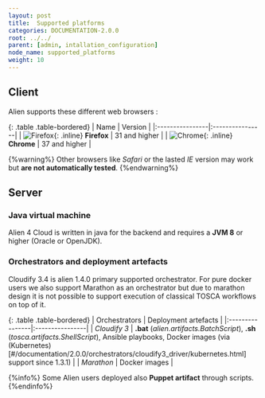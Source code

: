 ```yaml
---
layout: post
title:  Supported platforms
categories: DOCUMENTATION-2.0.0
root: ../../
parent: [admin, intallation_configuration]
node_name: supported_platforms
weight: 10
---
```


## Client

Alien supports these different web browsers :

{: .table .table-bordered}
| Name | Version |
|:----------------|:----------------|
| ![Firefox](../../images/admin_guide/browsers_logo_firefox.png){: .inline} **Firefox** | 31 and higher |
| ![Chrome](../../images/admin_guide/browsers_logo_chrome.png){: .inline} **Chrome** | 37 and higher |

{%warning%}
Other browsers like _Safari_ or the lasted _IE_ version may work but **are not automatically tested**.
{%endwarning%}

## Server

### Java virtual machine

Alien 4 Cloud is written in java for the backend and requires a **JVM 8** or higher (Oracle or OpenJDK).

### Orchestrators and deployment artefacts

Cloudify 3.4 is alien 1.4.0 primary supported orchestrator. For pure docker users we also support Marathon as an orchestrator but due to marathon design it is not possible to support execution of classical TOSCA workflows on top of it.

{: .table .table-bordered}
| Orchestrators | Deployment artefacts |
|:----------------|:----------------|
| _Cloudify 3_ | **.bat** (_alien.artifacts.BatchScript_), **.sh** (_tosca.artifacts.ShellScript_), Ansible playbooks, Docker images (via (Kubernetes)[#/documentation/2.0.0/orchestrators/cloudify3_driver/kubernetes.html] support since 1.3.1) |
| _Marathon_ | Docker images |


{%info%}
Some Alien users deployed also **Puppet artifact** through scripts.
{%endinfo%}
